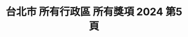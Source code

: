 ---
title: "台北市 所有行政區 所有獎項 2024 第5頁"
description: "台北市 所有行政區 所有獎項 2024 獲獎餐廳 第5頁"
keywords:
  - 美食競賽
  - 台灣美食
  - 美食精選
datePublished: "2025-06-30"
dateModified: "2025-07-03"
city: "台北市"
district: "所有行政區"
award: "所有獎項"
year: "2024"
page: 5
count: 234

restaurants:
  - name: "元味料理"
    city: "台北市"
    district: "大同區"
    address: "台北市大同區華陰街227巷2號"
    phone: "0225590721"
    geo: "25.050784107392538, 121.5141177732158"
    link: "台北市/大同區/元味料理"
    google_map: "https://maps.app.goo.gl/A8eoDHveYgshKE717"
    footinder: "https://footinder.com.tw/%E5%8F%B0%E5%8C%97%E5%B8%82%E5%A4%A7%E5%90%8C%E5%8D%80/7646/"
    award:
    - name: "500盤"
      year: "2024"
  - name: "貳零捌公館"
    city: "台北市"
    district: "信義區"
    address: "台北市信義區松仁路208號"
    phone: ""
    geo: "25.02708470019493, 121.56828487660347"
    link: "台北市/信義區/貳零捌公館"
    google_map: "https://maps.app.goo.gl/dFBBggwnh3FKzPFQ9"
    footinder: "https://footinder.com.tw/%e5%8f%b0%e5%8c%97%e5%b8%82%e4%bf%a1%e7%be%a9%e5%8d%80/362114/"
    award:
    - name: "500盤"
      year: "2024"
  - name: "earnestos"
    city: "台北市"
    district: "大安區"
    address: "台北市大安區瑞安街208巷5號"
    phone: ""
    geo: "25.028398614904827, 121.54060738773825"
    link: "台北市/大安區/earnestos"
    google_map: "https://maps.app.goo.gl/BycsdSrifbumZoEr7"
    footinder: "https://footinder.com.tw/%e5%8f%b0%e5%8c%97%e5%b8%82%e5%a4%a7%e5%ae%89%e5%8d%80/362116/"
    award:
    - name: "500盤"
      year: "2024"
  - name: "inari Izakaya 現代居酒屋"
    city: "台北市"
    district: "信義區"
    address: "台北市信義區松壽路9號6樓"
    phone: "0227201168"
    geo: "25.03631172057358, 121.56685896335857"
    link: "台北市/信義區/inari_Izakaya_現代居酒屋"
    google_map: "https://maps.app.goo.gl/oRYhNgGCZ7LDFCCh9"
    footinder: "https://footinder.com.tw/%e5%8f%b0%e5%8c%97%e5%b8%82%e4%bf%a1%e7%be%a9%e5%8d%80/362118/"
    award:
    - name: "500盤"
      year: "2024"
  - name: "T+T"
    city: "台北市"
    district: "松山區"
    address: "台北市松山區敦化北路165巷11號"
    phone: "0227199191"
    geo: "25.054840972665197, 121.5507047785528"
    link: "台北市/松山區/T_T"
    google_map: "https://maps.app.goo.gl/6oB55JhYPXfsXX7a6"
    footinder: "https://footinder.com.tw/%E5%8F%B0%E5%8C%97%E5%B8%82%E6%9D%BE%E5%B1%B1%E5%8D%80/8794/"
    award:
    - name: "500盤"
      year: "2024"
  - name: "Wild Donkey 野驢小餐館"
    city: "台北市"
    district: "大安區"
    address: "台北市大安區忠孝東路四段216巷33弄5號"
    phone: "0912390398"
    geo: "25.03951681804265, 121.55340180993367"
    link: "台北市/大安區/Wild_Donkey_野驢小餐館"
    google_map: "https://maps.app.goo.gl/x6RT7re7sQajWu8R9"
    footinder: "https://footinder.com.tw/%E5%8F%B0%E5%8C%97%E5%B8%82%E5%A4%A7%E5%AE%89%E5%8D%80/13159/"
    award:
    - name: "500盤"
      year: "2024"
  - name: "台北寒舍艾美 寒舍食譜"
    city: "台北市"
    district: "信義區"
    address: "台北市信義區松仁路38號2樓"
    phone: "0266225820"
    geo: "25.03820629645968, 121.56805539107738"
    link: "台北市/信義區/台北寒舍艾美_寒舍食譜"
    google_map: "https://maps.app.goo.gl/JQBae3swo4nkLsJU6"
    footinder: "https://footinder.com.tw/%E5%8F%B0%E5%8C%97%E5%B8%82%E4%BF%A1%E7%BE%A9%E5%8D%80/138/"
    award:
    - name: "500盤"
      year: "2024"
  - name: "伍佰雞屋"
    city: "台北市"
    district: "大安區"
    address: "台北市大安區仁愛路四段375號"
    phone: "0227718898"
    geo: "25.038242522599116, 121.55474104721537"
    link: "台北市/大安區/伍佰雞屋"
    google_map: "https://maps.app.goo.gl/KigYvnjoMCcbheRZ6"
    footinder: "https://footinder.com.tw/%E5%8F%B0%E5%8C%97%E5%B8%82%E5%A4%A7%E5%AE%89%E5%8D%80/33217/"
    award:
    - name: "500盤"
      year: "2024"
  - name: "雅閣"
    city: "台北市"
    district: "松山區"
    address: "台北市松山區敦化北路158號"
    phone: "0227156788"
    geo: "25.05555317864661, 121.5483278588551"
    link: "台北市/松山區/雅閣"
    google_map: "https://maps.app.goo.gl/jjqFTTTLoUfN5Ubi7"
    footinder: "https://footinder.com.tw/%E5%8F%B0%E5%8C%97%E5%B8%82%E6%9D%BE%E5%B1%B1%E5%8D%80/13143/"
    award:
    - name: "500盤"
      year: "2024"
---
